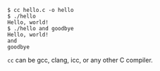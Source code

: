 ```
$ cc hello.c -o hello
$ ./hello
Hello, world!
$ ./hello and goodbye
Hello, world!
and
goodbye
```

`cc` can be gcc, clang, icc, or any other C compiler.
